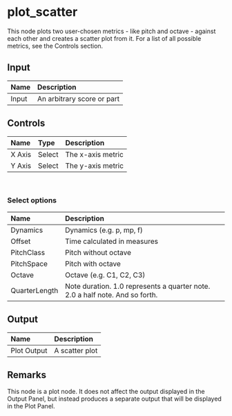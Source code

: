 # plot_scatter

This node plots two user-chosen metrics - like pitch and octave - against each other and creates a scatter plot from it. For a list of all possible metrics, see the <nuxt-link to="/docs/nodes/plot_scatter#controls">Controls section</nuxt-link>.

## Input

| Name | Description |
|:---|:---|
| Input | An arbitrary score or part |

## Controls

| Name | Type | Description |
|:---|:---|:---|
| X Axis | Select | The x-axis metric |
| Y Axis | Select | The y-axis metric |

<br>

### Select options
| Name | Description |
|:---|:---|
| Dynamics | Dynamics (e.g. p, mp, f) |
| Offset | Time calculated in measures |
| PitchClass | Pitch without octave |
| PitchSpace | Pitch with octave |
| Octave | Octave (e.g. C1, C2, C3) |
| QuarterLength | Note duration. 1.0 represents a quarter note. 2.0 a half note. And so forth. |

## Output

| Name | Description |
|:---|:---|
| Plot Output | A scatter plot |

## Remarks

This node is a plot node. It does not affect the output displayed in the <nuxt-link to="/docs/editor/output-panel">Output Panel</nuxt-link>, but instead produces a separate output that will be displayed in the <nuxt-link to="/docs/editor/plot-panel">Plot Panel</nuxt-link>.

